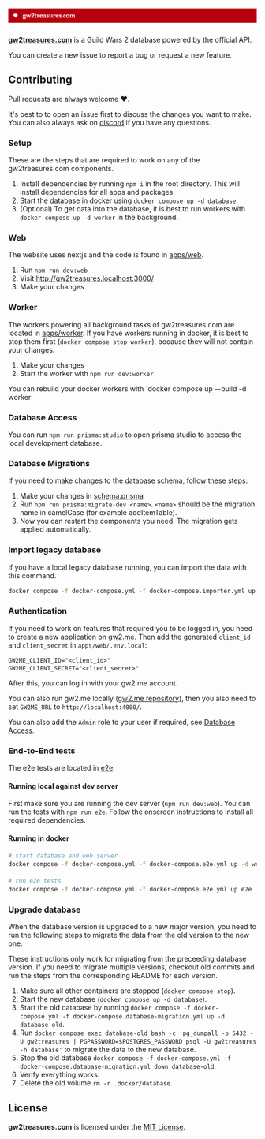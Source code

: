 # [![gw2treasures.com](.github/readme.png)](https://gw2treasures.com)

**[gw2treasures.com](https://gw2treasures.com)** is a Guild Wars 2 database powered by the official API.

You can create a new issue to report a bug or request a new feature.

## Contributing

Pull requests are always welcome ❤️.

It's best to to open an issue first to discuss the changes you want to make. You can also always ask on [discord](https://discord.gg/gvx6ZSE) if you have any questions.

### Setup

These are the steps that are required to work on any of the gw2treasures.com components.

1. Install dependencies by running `npm i` in the root directory. This will install dependencies for all apps and packages.
2. Start the database in docker using `docker compose up -d database`.
3. (Optional) To get data into the database, it is best to run workers with `docker compose up -d worker` in the background.

### Web

The website uses nextjs and the code is found in [apps/web](apps/web/).

1. Run `npm run dev:web`
2. Visit http://gw2treasures.localhost:3000/
3. Make your changes

### Worker

The workers powering all background tasks of gw2treasures.com are located in [apps/worker](apps/worker/). If you have workers running in docker, it is best to stop them first (`docker compose stop worker`), because they will not contain your changes.

1. Make your changes
2. Start the worker with `npm run dev:worker`

You can rebuild your docker workers with `docker compose up --build -d worker

### Database Access

You can run `npm run prisma:studio` to open prisma studio to access the local development database.

### Database Migrations

If you need to make changes to the database schema, follow these steps:

1. Make your changes in [schema.prisma](packages/database/prisma/schema.prisma)
2. Run `npm run prisma:migrate-dev <name>`. `<name>` should be the migration name in camelCase (for example addItemTable).
3. Now you can restart the components you need. The migration gets applied automatically.

### Import legacy database

If you have a local legacy database running, you can import the data with this command.

```sh
docker compose -f docker-compose.yml -f docker-compose.importer.yml up legacy-importer
```

### Authentication

If you need to work on features that required you to be logged in, you need to create a new application on [gw2.me](https://gw2.me/). Then add the generated `client_id` and `client_secret` in `apps/web/.env.local`:

```
GW2ME_CLIENT_ID="<client_id>"
GW2ME_CLIENT_SECRET="<client_secret>"
```

After this, you can log in with your gw2.me account.

You can also run gw2.me locally ([gw2.me repository](https://github.com/GW2Treasures/gw2.me)), then you also need to set `GW2ME_URL` to `http://localhost:4000/`.

You can also add the `Admin` role to your user if required, see [Database Access](#database-access).


### End-to-End tests

The e2e tests are located in [e2e](e2e/).

#### Running local against dev server

First make sure you are running the dev server (`npm run dev:web`). You can run the tests with `npm run e2e`. Follow the onscreen instructions to install all required dependencies.

#### Running in docker

```sh
# start database and web server
docker compose -f docker-compose.yml -f docker-compose.e2e.yml up -d web database database-migration

# run e2e tests
docker compose -f docker-compose.yml -f docker-compose.e2e.yml up e2e
```

### Upgrade database

When the database version is upgraded to a new major version, you need to run the following steps to migrate the data from the old version to the new one.

These instructions only work for migrating from the preceeding database version. If you need to migrate multiple versions, checkout old commits and run the steps from the corresponding README for each version.

1. Make sure all other containers are stopped (`docker compose stop`).
2. Start the new database (`docker compose up -d database`).
3. Start the old database by running `docker compose -f docker-compose.yml -f docker-compose.database-migration.yml up -d database-old`.
4. Run `docker compose exec database-old bash -c 'pg_dumpall -p 5432 -U gw2treasures | PGPASSWORD=$POSTGRES_PASSWORD psql -U gw2treasures -h database'` to migrate the data to the new database.
5. Stop the old database `docker compose -f docker-compose.yml -f docker-compose.database-migration.yml down database-old`.
6. Verify everything works.
7. Delete the old volume `rm -r .docker/database`.

## License
**gw2treasures.com** is licensed under the [MIT License](LICENSE).

